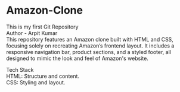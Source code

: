 # Amazon-Clone
This is my first Git Repository
<br>
Author - Arpit Kumar
<br>
This repository features an Amazon clone built with HTML and CSS, focusing solely on recreating Amazon’s frontend layout. It includes a responsive navigation bar, product sections, and a styled footer, all designed to mimic the look and feel of Amazon's website.

Tech Stack
<br>
HTML: Structure and content.
<br>
CSS: Styling and layout.
